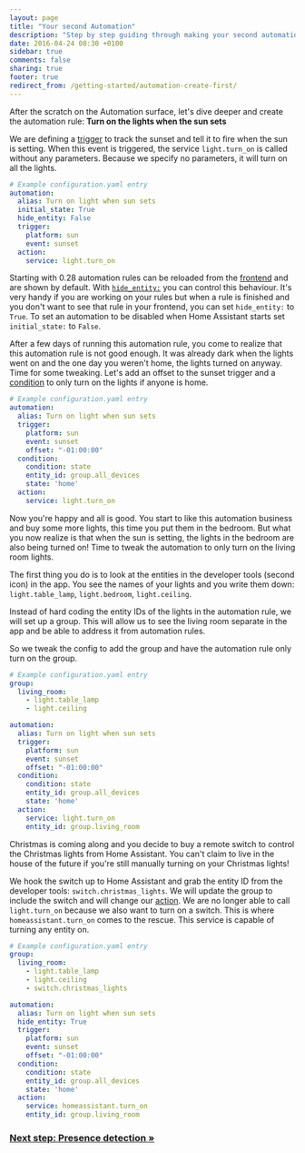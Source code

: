 ```yaml
---
layout: page
title: "Your second Automation"
description: "Step by step guiding through making your second automation."
date: 2016-04-24 08:30 +0100
sidebar: true
comments: false
sharing: true
footer: true
redirect_from: /getting-started/automation-create-first/
---
```


After the scratch on the Automation surface, let's dive deeper and create the automation rule: **Turn on the lights when the sun sets**

We are defining a [trigger](/docs/automation/trigger/) to track the sunset and tell it to fire when the sun is setting. When this event is triggered, the service `light.turn_on` is called without any parameters. Because we specify no parameters, it will turn on all the lights.

```yaml
# Example configuration.yaml entry
automation:
  alias: Turn on light when sun sets
  initial_state: True
  hide_entity: False
  trigger:
    platform: sun
    event: sunset
  action:
    service: light.turn_on
```

Starting with 0.28 automation rules can be reloaded from the [frontend](/components/automation/) and are shown by default. With [`hide_entity:`](/components/automation/) you can control this behaviour. It's very handy if you are working on your rules but when a rule is finished and you don't want to see that rule in your frontend, you can set `hide_entity:` to `True`. To set an automation to be disabled when Home Assistant starts set `initial_state:` to `False`. 

After a few days of running this automation rule, you come to realize that this automation rule is not good enough. It was already dark when the lights went on and the one day you weren't home, the lights turned on anyway. Time for some tweaking. Let's add an offset to the sunset trigger and a [condition](/docs/automation/condition/) to only turn on the lights if anyone is home.

```yaml
# Example configuration.yaml entry
automation:
  alias: Turn on light when sun sets
  trigger:
    platform: sun
    event: sunset
    offset: "-01:00:00"
  condition:
    condition: state
    entity_id: group.all_devices
    state: 'home'
  action:
    service: light.turn_on
```

Now you're happy and all is good. You start to like this automation business and buy some more lights, this time you put them in the bedroom. But what you now realize is that when the sun is setting, the lights in the bedroom are also being turned on! Time to tweak the automation to only turn on the living room lights.

The first thing you do is to look at the entities in the developer tools (second icon) in the app. You see the names of your lights and you write them down: `light.table_lamp`, `light.bedroom`, `light.ceiling`.

Instead of hard coding the entity IDs of the lights in the automation rule, we will set up a group. This will allow us to see the living room separate in the app and be able to address it from automation rules.

So we tweak the config to add the group and have the automation rule only turn on the group.

```yaml
# Example configuration.yaml entry
group:
  living_room:
    - light.table_lamp
    - light.ceiling

automation:
  alias: Turn on light when sun sets
  trigger:
    platform: sun
    event: sunset
    offset: "-01:00:00"
  condition:
    condition: state
    entity_id: group.all_devices
    state: 'home'
  action:
    service: light.turn_on
    entity_id: group.living_room
```

Christmas is coming along and you decide to buy a remote switch to control the Christmas lights from Home Assistant. You can't claim to live in the house of the future if you're still manually turning on your Christmas lights!

We hook the switch up to Home Assistant and grab the entity ID from the developer tools: `switch.christmas_lights`. We will update the group to include the switch and will change our [action](/docs/automation/action/). We are no longer able to call `light.turn_on` because we also want to turn on a switch. This is where `homeassistant.turn_on` comes to the rescue. This service is capable of turning any entity on.

```yaml
# Example configuration.yaml entry
group:
  living_room:
    - light.table_lamp
    - light.ceiling
    - switch.christmas_lights

automation:
  alias: Turn on light when sun sets
  hide_entity: True
  trigger:
    platform: sun
    event: sunset
    offset: "-01:00:00"
  condition:
    condition: state
    entity_id: group.all_devices
    state: 'home'
  action:
    service: homeassistant.turn_on
    entity_id: group.living_room
```

### [Next step: Presence detection &raquo;](/getting-started/presence-detection/)

